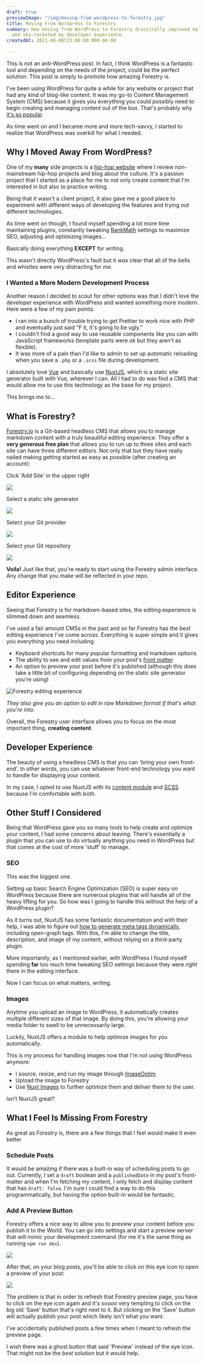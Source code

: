```yaml
---
draft: true
previewImage: "/img/moving-from-wordpress-to-forestry.jpg"
title: Moving From Wordpress to Forestry
summary: How moving from WordPress to Forestry drastically improved my performance
  and sky-rocketed my developer experience.
createdAt: 2021-08-08T23:00:00.000-06:00

---
```

<note>This is not an anti-WordPress post. In fact, I think WordPress is a fantastic tool and depending on the needs of the project, could be the perfect solution. This post is simply to promote how amazing Forestry is.</note>

I've been using WordPress for quite a while for any website or project that had any kind of blog-like content. It was my go-to Content Management System (CMS) because it gives you everything you could possibly need to begin creating and managing content out of the box. That's probably why [it's so popular](https://kinsta.com/blog/wordpress-statistics/ "WordPress popularity").

As time went on and I became more and more tech-savvy, I started to realize that WordPress was overkill for what I needed.

## Why I Moved Away From WordPress?

One of my **many** side projects is a [hip-hop website](https://hiphopseason.com/ "Hip Hop Season") where I review non-mainstream hip-hop projects and blog about the culture. It's a passion project that I started as a place for me to not only create content that I'm interested in but also to practice writing.

Being that it wasn't a client project, it also gave me a good place to experiment with different ways of developing the features and trying out different technologies.

As time went on though, I found myself spending a lot more time maintaining plugins, constantly tweaking [RankMath](https://rankmath.com/ "RankMath SEO") settings to maximize SEO, adjusting and optimizing images...

Basically doing everything **EXCEPT** for writing.

This wasn't directly WordPress's fault but it _was_ clear that all of the bells and whistles were very distracting for me.

### I Wanted a More Modern Development Process

Another reason I decided to scout for other options was that I didn't love the developer experience with WordPress and wanted something more modern. Here were a few of my pain points:

* I ran into a bunch of trouble trying to get Prettier to work nice with PHP and eventually just said "F it, it's going to be ugly."
* I couldn't find a good way to use reusable components like you can with JavaScript frameworks (template parts were _ok_ but they aren't as flexible).
* It was more of a pain than I'd like to admin to set up automatic reloading when you save a `.php` or a `.scss` file during development.

I absolutely love [Vue](https://vuejs.org/ "VueJS") and basically use [NuxtJS](https://nuxtjs.org/ "NuxtJS"), which is a static site generator built with Vue, wherever I can. All I had to do was find a CMS that would allow me to use this technology as the base for my project.

This brings me to...

## What is Forestry?

[Forestry.io](https://forestry.io/ "Forestry io") is a Git-based headless CMS that allows you to manage markdown content with a truly beautiful editing experience. They offer a **very generous free plan** that allows you to run up to three sites and each site can have three different editors. Not only that but they have really nailed making getting started as easy as possible (after creating an account):

Click 'Add Site' in the upper right

![](/img/forestry-add-site.png)

Select a static site generator

![](/img/forestry-select-ssg.png)

Select your Git provider

![](/img/forestry-select-git-provider.png)

Select your Git repository

![](/img/forestry-link-repo.png)

**Voila!** Just like that, you're ready to start using the Forestry admin interface. Any change that you make will be reflected in your repo.

## Editor Experience

Seeing that Forestry is for markdown-based sites, the editing experience is slimmed down and seamless.

I've used a fair amount CMSs in the past and so far Forestry has the best editing experience I've come across. Everything is super simple and it gives you everything you need including:

* Keyboard shortcuts for many popular formatting and markdown options
* The ability to see and edit values from your post's [front matter](https://forestry.io/docs/settings/front-matter-templates/#what-are-front-matter-templates "What is front matter?")
* An option to preview your post before it's published (although this does take a little bit of configuring depending on the static site generator you're using)

![Forestry editing experience](/img/forestry-editing-experience.png "Forestry editing experience")

_They also give you an option to edit in raw Markdown format if that's what you're into._

Overall, the Forestry user interface allows you to focus on the most important thing, **creating content**.

## Developer Experience

The beauty of using a headless CMS is that you can 'bring your own front-end'. In other words, you can use whatever front-end technology you want to handle for displaying your content.

In my case, I opted to use NuxtJS with its [content module](https://content.nuxtjs.org/ "NuxtJS Content Module") and [SCSS](https://sass-lang.com/ "SCSS") because I'm comfortable with both.

## Other Stuff I Considered

Being that WordPress gave you so many tools to help create and optimize your content, I had some concerns about leaving. There's essentially a plugin that you can use to do virtually anything you need in WordPress but that comes at the cost of more 'stuff' to manage.

### SEO

This was the biggest one.

Setting up basic Search Engine Optimization (SEO) is super easy on WordPress because there are numerous plugins that will handle all of the heavy lifting for you. So how was I going to handle this without the help of a WordPress plugin?

As it turns out, NuxtJS has some fantastic documentation and with their help, I was able to figure out [how to generate meta tags dynamically](https://nuxtjs.org/docs/2.x/features/meta-tags-seo "How to generate dynamic meta tags"), including open-graph tags. With this, I'm able to change the title, description, and image of my content, without relying on a third-party plugin.

More importantly, as I mentioned earlier, with WordPress I found myself spending **far** too much time tweaking SEO settings because they were _right_ there in the editing interface.

Now I can focus on what matters, writing.

### Images

Anytime you upload an image to WordPress, it automatically creates multiple different sizes of that image. By doing this, you're allowing your media folder to swell to be unnecessarily large.

Luckily, NuxtJS offers a module to help optimize images for you automatically.

This is my process for handling images now that I'm not using WordPress anymore:

* I source, resize, and run my image through [ImageOptim](https://imageoptim.com/mac "Image Optim")
* Upload the image to Forestry
* Use [Nuxt Images](https://image.nuxtjs.org/ "Nuxt Images") to further optimize them and deliver them to the user.

Isn't NuxtJS great?

## What I Feel Is Missing From Forestry

As great as Forestry is, there are a few things that I feel would make it even better

### Schedule Posts

It would be amazing if there was a built-in way of scheduling posts to go out. Currently, I set a `draft` boolean and a `publishedDate` in my post's front-matter and when I'm fetching my content, I only fetch and display content that has `draft: false`. I'm sure I could find a way to do this programmatically, but having the option built-in would be fantastic.

### Add A Preview Button

Forestry offers a nice way to allow you to preview your content before you publish it to the World. You can go into settings and start a preview server that will mimic your development command (for me it's the same thing as running `npm run dev`).

![](/img/forestry-preview-settings.png)

After that, on your blog posts, you'll be able to click on this eye icon to open a preview of your post:

![](/img/forestry-preview-icon.png)

The problem is that in order to refresh that Forestry preview page, you have to click on the eye icon again and it's _soooo_ very tempting to click on the big old 'Save' button that's right next to it. But clicking on the 'Save' button will actually publish your post which likely isn't what you want.

I've accidentally published posts a few times when I meant to refresh the preview page.

I wish there was a ghost button that said 'Preview' instead of the eye icon. That might not be the _best_ solution but it would help.